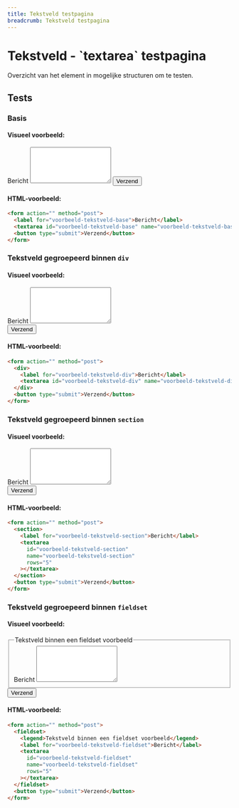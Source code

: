 ```yaml
---
title: Tekstveld testpagina
breadcrumb: Tekstveld testpagina
---
```


<h1 id="introduction">Tekstveld - `textarea` testpagina</h1>

Overzicht van het element in mogelijke structuren om te testen.

<h2 id="tests">Tests</h2>

### Basis

#### Visueel voorbeeld:

<form action="" method="post">
  <label for="voorbeeld-tekstveld-base">Bericht</label>
  <textarea id="voorbeeld-tekstveld-base" name="voorbeeld-tekstveld-base" rows="5"
  ></textarea>
  <button type="submit">Verzend</button>
</form>

#### HTML-voorbeeld:

```html
<form action="" method="post">
  <label for="voorbeeld-tekstveld-base">Bericht</label>
  <textarea id="voorbeeld-tekstveld-base" name="voorbeeld-tekstveld-base" rows="5"></textarea>
  <button type="submit">Verzend</button>
</form>
```

### Tekstveld gegroepeerd binnen `div`

#### Visueel voorbeeld:

<form action="" method="post">
  <div>
    <label for="voorbeeld-tekstveld-div">Bericht</label>
    <textarea id="voorbeeld-tekstveld-div" name="voorbeeld-tekstveld-div" rows="5"
    ></textarea>
  </div>
  <button type="submit">Verzend</button>
</form>

#### HTML-voorbeeld:

```html
<form action="" method="post">
  <div>
    <label for="voorbeeld-tekstveld-div">Bericht</label>
    <textarea id="voorbeeld-tekstveld-div" name="voorbeeld-tekstveld-div" rows="5"></textarea>
  </div>
  <button type="submit">Verzend</button>
</form>
```

### Tekstveld gegroepeerd binnen `section`

#### Visueel voorbeeld:

<form action="" method="post">
  <section>
    <label for="voorbeeld-tekstveld-section">Bericht</label>
    <textarea id="voorbeeld-tekstveld-section" name="voorbeeld-tekstveld-section" rows="5"
    ></textarea>
  </section>
  <button type="submit">Verzend</button>
</form>

#### HTML-voorbeeld:

```html
<form action="" method="post">
  <section>
    <label for="voorbeeld-tekstveld-section">Bericht</label>
    <textarea
      id="voorbeeld-tekstveld-section"
      name="voorbeeld-tekstveld-section"
      rows="5"
    ></textarea>
  </section>
  <button type="submit">Verzend</button>
</form>
```

### Tekstveld gegroepeerd binnen `fieldset`

#### Visueel voorbeeld:

<form action="" method="post">
  <fieldset>
    <legend>Tekstveld binnen een fieldset voorbeeld</legend>
    <label for="voorbeeld-tekstveld-fieldset">Bericht</label>
    <textarea id="voorbeeld-tekstveld-fieldset" name="voorbeeld-tekstveld-fieldset" rows="5"
    ></textarea>
  </fieldset>
  <button type="submit">Verzend</button>
</form>

#### HTML-voorbeeld:

```html
<form action="" method="post">
  <fieldset>
    <legend>Tekstveld binnen een fieldset voorbeeld</legend>
    <label for="voorbeeld-tekstveld-fieldset">Bericht</label>
    <textarea
      id="voorbeeld-tekstveld-fieldset"
      name="voorbeeld-tekstveld-fieldset"
      rows="5"
    ></textarea>
  </fieldset>
  <button type="submit">Verzend</button>
</form>
```
